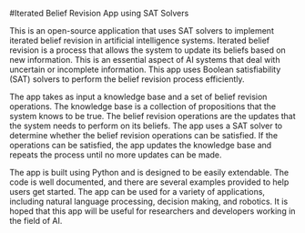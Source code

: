 #Iterated Belief Revision App using SAT Solvers

This is an open-source application that uses SAT solvers to implement iterated belief revision in artificial intelligence systems. Iterated belief revision is a process that allows the system to update its beliefs based on new information. This is an essential aspect of AI systems that deal with uncertain or incomplete information. This app uses Boolean satisfiability (SAT) solvers to perform the belief revision process efficiently.

The app takes as input a knowledge base and a set of belief revision operations. The knowledge base is a collection of propositions that the system knows to be true. The belief revision operations are the updates that the system needs to perform on its beliefs. The app uses a SAT solver to determine whether the belief revision operations can be satisfied. If the operations can be satisfied, the app updates the knowledge base and repeats the process until no more updates can be made.

The app is built using Python and is designed to be easily extendable. The code is well documented, and there are several examples provided to help users get started. The app can be used for a variety of applications, including natural language processing, decision making, and robotics. It is hoped that this app will be useful for researchers and developers working in the field of AI.